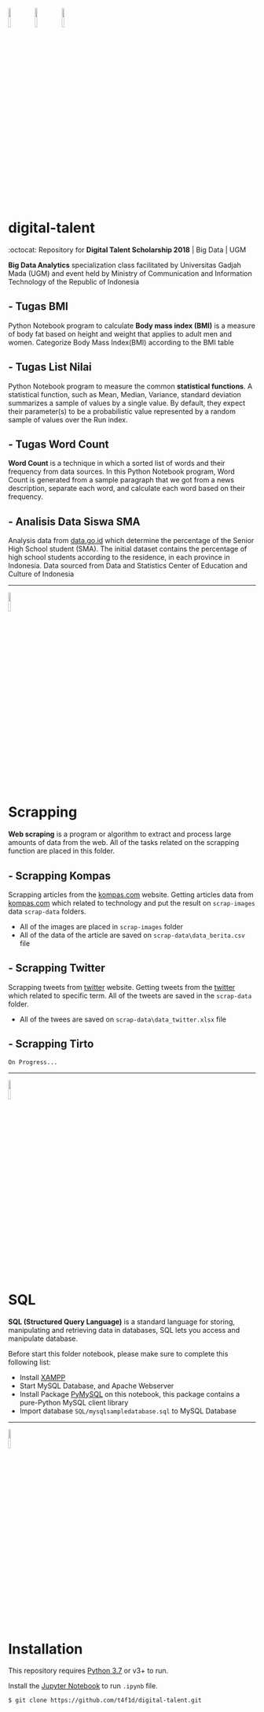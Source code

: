<div>
<img src="https://octodex.github.com/images/mountietocat.png" width="10%" height="10%" />
<img src="https://octodex.github.com/images/labtocat.png" width="10%" height="10%" />
<img src="https://octodex.github.com/images/pythocat.png" width="10%" height="10%" />
</div>

# digital-talent

:octocat: Repository for **Digital Talent Scholarship 2018** | Big Data | UGM

**Big Data Analytics** specialization class facilitated by Universitas Gadjah Mada (UGM) 
and event held by Ministry of Communication and Information Technology of the Republic of Indonesia 

## - Tugas BMI
Python Notebook program to calculate **Body mass index (BMI)** is a measure of body fat based on height and weight that applies to adult men and women. Categorize Body Mass Index(BMI) according to the BMI table

## - Tugas List Nilai
Python Notebook program to measure the common **statistical functions**. A statistical function, such as Mean, Median, Variance, standard deviation summarizes a sample of values by a single value. By default, they expect their parameter(s) to be a probabilistic value represented by a random sample of values over the Run index. 

## - Tugas Word Count
**Word Count** is a technique in which a sorted list of words and their frequency from data sources. In this Python Notebook program, Word Count is generated from a sample paragraph that we got from a news description, separate each word, and calculate each word based on their frequency.

## - Analisis Data Siswa SMA
Analysis data from [data.go.id](https://data.go.id/) which determine the percentage of the Senior High School student (SMA). The initial dataset contains the percentage of high school students according to the residence, in each province in Indonesia. Data sourced from Data and Statistics Center of Education and Culture of Indonesia

---

<img src="https://octodex.github.com/images/spidertocat.png" width="10%" height="10%" /> 

# Scrapping
**Web scraping** is a program or algorithm to extract and process large amounts of data from the web. All of the tasks related on the scrapping function are placed in this folder.

## - Scrapping Kompas
Scrapping articles from the [kompas.com](https://www.kompas.com/) website. Getting articles data from [kompas.com](https://www.kompas.com/) which related to technology and put the result on `scrap-images` data `scrap-data` folders.

- All of the images are placed in `scrap-images` folder
- All of the data of the article are saved on `scrap-data\data_berita.csv` file

## - Scrapping Twitter
Scrapping tweets from [twitter](https://twitter.com/) website. Getting tweets from the [twitter](https://twitter.com/) which related to specific term. All of the tweets are saved in the `scrap-data` folder.

- All of the twees are saved on `scrap-data\data_twitter.xlsx` file

## - Scrapping Tirto
`On Progress...`

---

<img src="https://octodex.github.com/images/socialite.jpg" width="10%" height="10%" />

# SQL
**SQL (Structured Query Language)** is a standard language for storing, manipulating and retrieving data in databases, SQL lets you access and manipulate database.

Before start this folder notebook, please make sure to complete this following list:
- Install [XAMPP](https://www.apachefriends.org/index.html)
- Start MySQL Database, and Apache Webserver
- Install Package [PyMySQL](https://github.com/PyMySQL/PyMySQL) on this notebook, this package contains a pure-Python MySQL client library
- Import database `SQL/mysqlsampledatabase.sql` to MySQL Database


---

<img src="https://octodex.github.com/images/setuptocat.jpg" width="10%" height="10%" />

# Installation 

This repository requires [Python 3.7](https://www.python.org/downloads/) or v3+ to run.

Install the [Jupyter Notebook](http://jupyter.org/) to run `.ipynb` file.

```sh
$ git clone https://github.com/t4f1d/digital-talent.git

```
